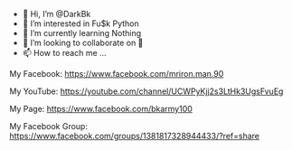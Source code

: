- 👋 Hi, I’m @DarkBk
- 👀 I’m interested in Fu$k Python 
- 🌱 I’m currently learning Nothing
- 💞️ I’m looking to collaborate on 👾
- 📫 How to reach me ...

<!---
DarkBk/DarkBk is a ✨ special ✨ repository because its `README.md` (this file) appears on your GitHub profile.
You can click the Preview link to take a look at your changes.
--->
My Facebook: https://www.facebook.com/mriron.man.90

My YouTube: https://youtube.com/channel/UCWPyKjj2s3LtHk3UgsFvuEg

My Page: https://www.facebook.com/bkarmy100

My Facebook Group: https://www.facebook.com/groups/1381817328944433/?ref=share

